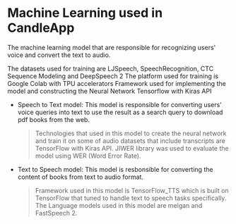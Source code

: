 # Machine Learning used in CandleApp

The machine learning model that are responsible for recognizing users' voice and convert the text to audio.

The datasets used for training are LJSpeech, SpeechRecognition, CTC Sequence Modeling and DeepSpeech 2
The platform used for training is Google Colab with TPU accelerators
Framework used for implementing the model and constructing the Neural Network Tensorflow with Kiras API

- Speech to Text model: This model is responsible for converting users' voice queries into text to use the result as a search query to download pdf books from the web.
  > Technologies that used in this model to create the neural network and train it on some of audio datasets that include transcripts are TensorFlow with Kiras API.
  > JIWER library was used to evaluate the model using WER (Word Error Rate).
- Text to Speech model: This model is resbonsible for converting the content of books from text to audio format.
  > Framework used in this model is TensorFlow_TTS which is built on TensorFlow that tuned to handle text to speech tasks specifically.
  > The Language models used in this model are melgan and FastSpeech 2.

